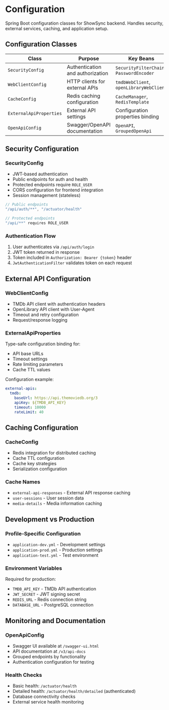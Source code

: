 # Configuration

Spring Boot configuration classes for ShowSync backend. Handles security, external services, caching, and application setup.

## Configuration Classes

| Class | Purpose | Key Beans |
|-------|---------|-----------|
| `SecurityConfig` | Authentication and authorization | `SecurityFilterChain`, `PasswordEncoder` |
| `WebClientConfig` | HTTP clients for external APIs | `tmdbWebClient`, `openLibraryWebClient` |
| `CacheConfig` | Redis caching configuration | `CacheManager`, `RedisTemplate` |
| `ExternalApiProperties` | External API settings | Configuration properties binding |
| `OpenApiConfig` | Swagger/OpenAPI documentation | `OpenAPI`, `GroupedOpenApi` |

## Security Configuration

### SecurityConfig
- JWT-based authentication
- Public endpoints for auth and health
- Protected endpoints require `ROLE_USER`
- CORS configuration for frontend integration
- Session management (stateless)

```java
// Public endpoints
"/api/auth/**", "/actuator/health"

// Protected endpoints  
"/api/**" requires ROLE_USER
```

### Authentication Flow
1. User authenticates via `/api/auth/login`
2. JWT token returned in response
3. Token included in `Authorization: Bearer {token}` header
4. `JwtAuthenticationFilter` validates token on each request

## External API Configuration

### WebClientConfig
- TMDb API client with authentication headers
- OpenLibrary API client with User-Agent
- Timeout and retry configuration
- Request/response logging

### ExternalApiProperties
Type-safe configuration binding for:
- API base URLs
- Timeout settings
- Rate limiting parameters
- Cache TTL values

Configuration example:
```yaml
external-apis:
  tmdb:
    baseUrl: https://api.themoviedb.org/3
    apiKey: ${TMDB_API_KEY}
    timeout: 10000
    rateLimit: 40
```

## Caching Configuration

### CacheConfig
- Redis integration for distributed caching
- Cache TTL configuration
- Cache key strategies
- Serialization configuration

### Cache Names
- `external-api-responses` - External API response caching
- `user-sessions` - User session data
- `media-details` - Media information caching

## Development vs Production

### Profile-Specific Configuration
- `application-dev.yml` - Development settings
- `application-prod.yml` - Production settings
- `application-test.yml` - Test environment

### Environment Variables
Required for production:
- `TMDB_API_KEY` - TMDb API authentication
- `JWT_SECRET` - JWT signing secret
- `REDIS_URL` - Redis connection string
- `DATABASE_URL` - PostgreSQL connection

## Monitoring and Documentation

### OpenApiConfig
- Swagger UI available at `/swagger-ui.html`
- API documentation at `/v3/api-docs`
- Grouped endpoints by functionality
- Authentication configuration for testing

### Health Checks
- Basic health: `/actuator/health`
- Detailed health: `/actuator/health/detailed` (authenticated)
- Database connectivity checks
- External service health monitoring 